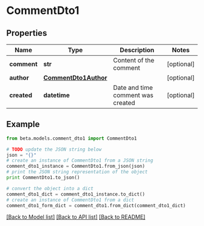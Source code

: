 # CommentDto1


## Properties
Name | Type | Description | Notes
------------ | ------------- | ------------- | -------------
**comment** | **str** | Content of the comment | [optional] 
**author** | [**CommentDto1Author**](CommentDto1Author.md) |  | [optional] 
**created** | **datetime** | Date and time comment was created | [optional] 

## Example

```python
from beta.models.comment_dto1 import CommentDto1

# TODO update the JSON string below
json = "{}"
# create an instance of CommentDto1 from a JSON string
comment_dto1_instance = CommentDto1.from_json(json)
# print the JSON string representation of the object
print CommentDto1.to_json()

# convert the object into a dict
comment_dto1_dict = comment_dto1_instance.to_dict()
# create an instance of CommentDto1 from a dict
comment_dto1_form_dict = comment_dto1.from_dict(comment_dto1_dict)
```
[[Back to Model list]](../README.md#documentation-for-models) [[Back to API list]](../README.md#documentation-for-api-endpoints) [[Back to README]](../README.md)


